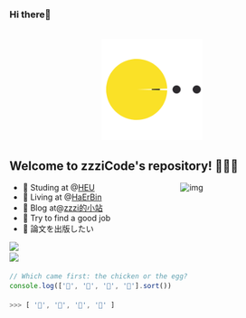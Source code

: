 ### Hi there👋
<div align="center">
	<br>
	<img src="https://raw.githubusercontent.com/Aniket965/Aniket965/master/pacman.svg?sanitize=true" width="180" height="180">
</div>

## Welcome to zzziCode's repository! 🎉🎉🎉
<img align="right" alt="img" src="https://github-readme-stats.vercel.app/api/top-langs/?username=zzziCode&layout=compact&theme=tokyonight" width="40%" height="50%" />
<!--![Top Langs](https://github-readme-stats.vercel.app/api/top-langs/?username=zzziCode&layout=compact&theme=tokyonight)-->
<!--<img align="right" src="https://github-readme-stats.vercel.app/api?username=zzziCode&show_icons=true&icon_color=CE1D2D&text_color=718096&bg_color=ffffff&hide_title=true" />-->

- 🏫 Studing at @[HEU](http://www.hrbeu.edu.cn/)
- 🏡 Living at @[HaErBin](https://zh.wikipedia.org/wiki/%E5%93%88%E5%B0%94%E6%BB%A8%E5%B8%82)
- 🌱 Blog at@[zzzi的小站](https://zzzicode.github.io/)
- 🧐 Try to find a good job
- 🤔 論文を出版したい
  
![](https://img.shields.io/badge/%E5%86%99%E4%BD%9C%E5%B7%A5%E5%85%B7-Typora-blue)  
![](https://img.shields.io/badge/%E5%9B%BE%E5%BA%8A-%E8%85%BE%E8%AE%AF%E4%BA%91-blue)  

```javascript
// Which came first: the chicken or the egg?
console.log(['🥚', '🐣', '🐥', '🐔'].sort())

>>> [ '🐔', '🐣', '🐥', '🥚' ]
```
